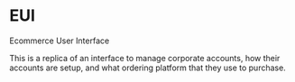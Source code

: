 # EUI
Ecommerce User Interface

This is a replica of an interface to manage corporate accounts, how their accounts are setup, and what ordering platform that they use to purchase.
